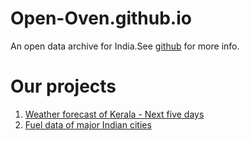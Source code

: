 # Open-Oven.github.io
An open data archive for India.See [github](https://github.com/Open-Oven) for more info.

# Our projects

1. [Weather forecast of Kerala -  Next five days](https://open-oven.github.io/kerala-weather-collector/)
2. [Fuel data of major Indian cities](https://github.com/Open-Oven/India-Fuel-Price-Updater)
